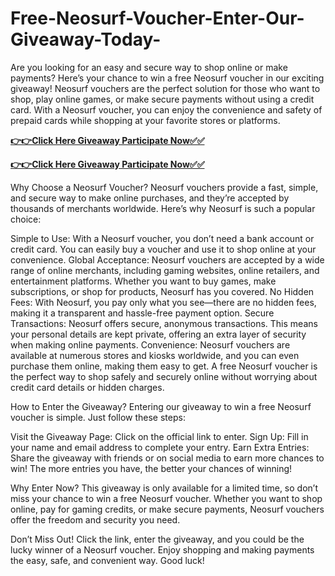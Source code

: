 # Free-Neosurf-Voucher-Enter-Our-Giveaway-Today-

Are you looking for an easy and secure way to shop online or make payments? Here’s your chance to win a free Neosurf voucher in our exciting giveaway! Neosurf vouchers are the perfect solution for those who want to shop, play online games, or make secure payments without using a credit card. With a Neosurf voucher, you can enjoy the convenience and safety of prepaid cards while shopping at your favorite stores or platforms.

[**👉👉Click Here Giveaway Participate Now✅✅**](https://free-gift-card.raj-solution.com/958f890)

[**👉👉Click Here Giveaway Participate Now✅✅**](https://free-gift-card.raj-solution.com/958f890)

Why Choose a Neosurf Voucher?
Neosurf vouchers provide a fast, simple, and secure way to make online purchases, and they’re accepted by thousands of merchants worldwide. Here’s why Neosurf is such a popular choice:

Simple to Use: With a Neosurf voucher, you don’t need a bank account or credit card. You can easily buy a voucher and use it to shop online at your convenience.
Global Acceptance: Neosurf vouchers are accepted by a wide range of online merchants, including gaming websites, online retailers, and entertainment platforms. Whether you want to buy games, make subscriptions, or shop for products, Neosurf has you covered.
No Hidden Fees: With Neosurf, you pay only what you see—there are no hidden fees, making it a transparent and hassle-free payment option.
Secure Transactions: Neosurf offers secure, anonymous transactions. This means your personal details are kept private, offering an extra layer of security when making online payments.
Convenience: Neosurf vouchers are available at numerous stores and kiosks worldwide, and you can even purchase them online, making them easy to get.
A free Neosurf voucher is the perfect way to shop safely and securely online without worrying about credit card details or hidden charges.

How to Enter the Giveaway?
Entering our giveaway to win a free Neosurf voucher is simple. Just follow these steps:

Visit the Giveaway Page: Click on the official link to enter.
Sign Up: Fill in your name and email address to complete your entry.
Earn Extra Entries: Share the giveaway with friends or on social media to earn more chances to win!
The more entries you have, the better your chances of winning!

Why Enter Now?
This giveaway is only available for a limited time, so don’t miss your chance to win a free Neosurf voucher. Whether you want to shop online, pay for gaming credits, or make secure payments, Neosurf vouchers offer the freedom and security you need.

Don’t Miss Out!
Click the link, enter the giveaway, and you could be the lucky winner of a Neosurf voucher. Enjoy shopping and making payments the easy, safe, and convenient way. Good luck!
